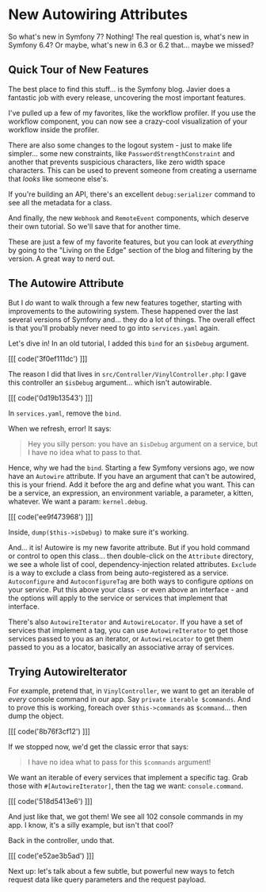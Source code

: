 # New Autowiring Attributes

So what's new in Symfony 7? Nothing! The real question is, what's new in Symfony 6.4?
Or maybe, what's new in 6.3 or 6.2 that... maybe we missed?

## Quick Tour of New Features

The best place to find this stuff... is the Symfony blog. Javier does
a fantastic job with every release, uncovering the most important features.

I've pulled up a few of my favorites, like the workflow profiler. If you
use the workflow component, you can now see a crazy-cool visualization of your workflow
inside the profiler.

There are also some changes to the logout system - just to make life simpler...
some new constraints, like `PasswordStrengthConstraint` and another
that prevents suspicious characters, like zero width space characters. This can
be used to prevent someone from creating a username that *looks* like someone else's.

If you're building an API, there's an excellent `debug:serializer` command to see
all the metadata for a class.

And finally, the new `Webhook` and `RemoteEvent` components, which deserve their
own tutorial. So we'll save that for another time.

These are just a few of my favorite features, but you can look at *everything* by
going to the "Living on the Edge" section of the blog and filtering by the version.
A great way to nerd out.

## The Autowire Attribute

But I *do* want to walk through a few new features together, starting with 
improvements to the autowiring system. These happened over the last several
versions of Symfony and... they do a lot of things. The overall effect is
that you'll probably never need to go into `services.yaml` again. 

Let's dive in! In an old tutorial, I added this `bind` for an `$isDebug` argument.

[[[ code('3f0ef111dc') ]]]

The reason I did that lives in `src/Controller/VinylController.php`: I gave this
controller an `$isDebug` argument... which isn't autowirable.

[[[ code('0d19b13543') ]]]

In `services.yaml`, remove the `bind`.

When we refresh, error! It says:

> Hey you silly person: you have an `$isDebug` argument on a service, but I have no
> idea what to pass to that.

Hence, why we had the `bind`. Starting a few Symfony versions ago, we now have an
`Autowire` attribute. If you have an argument that can't be autowired, this is
your friend. Add it before the arg and define what you want. This can be a service,
an expression, an environment variable, a parameter, a kitten, whatever. We want a
param: `kernel.debug`.

[[[ code('ee9f473968') ]]]

Inside, `dump($this->isDebug)` to make sure it's working.

And... it is! Autowire is my new favorite attribute. But if you hold command or
control to open this class... then double-click on the `Attribute` directory, we
see a whole list of cool, dependency-injection related attributes. `Exclude` is a
way to exclude a class from being auto-registered as a service. `Autoconfigure`
and `AutoconfigureTag` are both ways to configure *options* on your service. 
Put this above your class - or even above an interface - and the options will
apply to the service or services that implement that interface.

There's also `AutowireIterator` and `AutowireLocator`. If you have a set of services
that implement a tag, you can use `AutowireIterator` to get those services passed
to you as an iterator, or `AutowireLocator` to get them passed to you as a locator,
basically an associative array of services.

## Trying AutowireIterator

For example, pretend that, in `VinylController`, we want to get an iterable
of *every* console command in our app. Say `private iterable $commands`. And to
prove this is working, foreach over `$this->commands` as `$command`... then dump
the object.

[[[ code('8b76f3cf12') ]]]

If we stopped now, we'd get the classic error that says:

> I have no idea what to pass for this `$commands` argument!

We want an iterable of every services that implement a specific tag. Grab those
with `#[AutowireIterator]`, then the tag we want: `console.command`.

[[[ code('518d5413e6') ]]]

And just like that, we got them! We see all 102 console commands in my app.
I know, it's a silly example, but isn't that cool?

Back in the controller, undo that.

[[[ code('e52ae3b5ad') ]]]

Next up: let's talk about a few subtle, but powerful new ways to fetch request data
like query parameters and the request payload.
